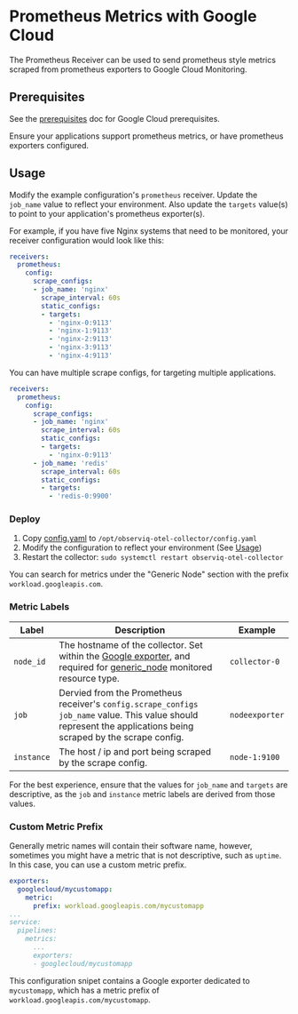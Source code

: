 # Prometheus Metrics with Google Cloud

The Prometheus Receiver can be used to send prometheus style metrics scraped from prometheus exporters to Google Cloud Monitoring.

## Prerequisites

See the [prerequisites](../README.md) doc for Google Cloud prerequisites.

Ensure your applications support prometheus metrics, or have prometheus exporters configured.

## Usage

Modify the example configuration's `prometheus` receiver. Update
the `job_name` value to reflect your environment. Also update the
`targets` value(s) to point to your application's prometheus exporter(s).

For example, if you have five Nginx systems that need to be
monitored, your receiver configuration would look like this:

```yaml
receivers:
  prometheus:
    config:
      scrape_configs:
      - job_name: 'nginx'
        scrape_interval: 60s
        static_configs:
        - targets:
          - 'nginx-0:9113'
          - 'nginx-1:9113'
          - 'nginx-2:9113'
          - 'nginx-3:9113'
          - 'nginx-4:9113'
```

You can have multiple scrape configs, for targeting multiple applications.

```yaml
receivers:
  prometheus:
    config:
      scrape_configs:
      - job_name: 'nginx'
        scrape_interval: 60s
        static_configs:
        - targets:
          - 'nginx-0:9113'
      - job_name: 'redis'
        scrape_interval: 60s
        static_configs:
        - targets:
          - 'redis-0:9900'
```

### Deploy

1. Copy [config.yaml](./config.yaml) to `/opt/observiq-otel-collector/config.yaml`
2. Modify the configuration to reflect your environment (See [Usage](./README.md#usage))
3. Restart the collector: `sudo systemctl restart observiq-otel-collector`

You can search for metrics under the "Generic Node" section
with the prefix `workload.googleapis.com`.

### Metric Labels

| Label       | Description | Example |
| ----------- | ----------- | ------- |
| `node_id`   | The hostname of the collector. Set within the [Google exporter](https://github.com/observIQ/bindplane-agent/tree/main/exporter/googlecloudexporter#metric-processing-steps), and required for [generic_node](https://cloud.google.com/monitoring/api/resources#tag_generic_node) monitored resource type. | `collector-0` |
| `job` | Dervied from the Prometheus receiver's `config.scrape_configs` `job_name` value. This value should represent the applications being scraped by the scrape config. | `nodeexporter` |
| `instance` | The host / ip and port being scraped by the scrape config. | `node-1:9100` |

For the best experience, ensure that the values for `job_name` and `targets` are descriptive, as the
`job` and `instance` metric labels are derived from those values.

### Custom Metric Prefix

Generally metric names will contain their software name, however, sometimes
you might have a metric that is not descriptive, such as `uptime`. In this case, you
can use a custom metric prefix.

```yaml
exporters: 
  googlecloud/mycustomapp:
    metric:
      prefix: workload.googleapis.com/mycustomapp
...
service:
  pipelines:
    metrics:
      ...
      exporters:
      - googlecloud/mycustomapp
```

This configuration snipet contains a Google exporter dedicated to `mycustomapp`, which
has a metric prefix of `workload.googleapis.com/mycustomapp`.




